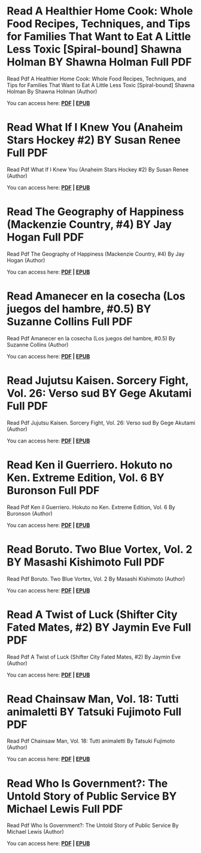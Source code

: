 <h1>Read A Healthier Home Cook: Whole Food Recipes, Techniques, and Tips for Families That Want to Eat A Little Less Toxic [Spiral-bound] Shawna Holman BY Shawna Holman Full PDF</h1><p>Read Pdf A Healthier Home Cook: Whole Food Recipes, Techniques, and Tips for Families That Want to Eat A Little Less Toxic [Spiral-bound] Shawna Holman By Shawna Holman (Author)&nbsp;</p><p>You can access here: <strong><a href="https://coreworldlibrary.web.app/post/B0DKFY3KP6">PDF</a> | <a href="https://coreworldlibrary.web.app/post/B0DKFY3KP6">EPUB</a></strong></p><h1>Read What If I Knew You (Anaheim Stars Hockey #2) BY Susan   Renee Full PDF</h1><p>Read Pdf What If I Knew You (Anaheim Stars Hockey #2) By Susan   Renee (Author)&nbsp;</p><p>You can access here: <strong><a href="https://coreworldlibrary.web.app/post/B0DK7WC78Y">PDF</a> | <a href="https://coreworldlibrary.web.app/post/B0DK7WC78Y">EPUB</a></strong></p><h1>Read The Geography of Happiness (Mackenzie Country, #4) BY Jay Hogan Full PDF</h1><p>Read Pdf The Geography of Happiness (Mackenzie Country, #4) By Jay Hogan (Author)&nbsp;</p><p>You can access here: <strong><a href="https://coreworldlibrary.web.app/post/B0DK7W814J">PDF</a> | <a href="https://coreworldlibrary.web.app/post/B0DK7W814J">EPUB</a></strong></p><h1>Read Amanecer en la cosecha (Los juegos del hambre, #0.5) BY Suzanne Collins Full PDF</h1><p>Read Pdf Amanecer en la cosecha (Los juegos del hambre, #0.5) By Suzanne Collins (Author)&nbsp;</p><p>You can access here: <strong><a href="https://coreworldlibrary.web.app/post/B0DK7GD9TT">PDF</a> | <a href="https://coreworldlibrary.web.app/post/B0DK7GD9TT">EPUB</a></strong></p><h1>Read Jujutsu Kaisen. Sorcery Fight, Vol. 26: Verso sud BY Gege Akutami Full PDF</h1><p>Read Pdf Jujutsu Kaisen. Sorcery Fight, Vol. 26: Verso sud By Gege Akutami (Author)&nbsp;</p><p>You can access here: <strong><a href="https://coreworldlibrary.web.app/post/B0DK66P9MV">PDF</a> | <a href="https://coreworldlibrary.web.app/post/B0DK66P9MV">EPUB</a></strong></p><h1>Read Ken il Guerriero. Hokuto no Ken. Extreme Edition, Vol. 6 BY Buronson Full PDF</h1><p>Read Pdf Ken il Guerriero. Hokuto no Ken. Extreme Edition, Vol. 6 By Buronson (Author)&nbsp;</p><p>You can access here: <strong><a href="https://coreworldlibrary.web.app/post/B0DK66CXFG">PDF</a> | <a href="https://coreworldlibrary.web.app/post/B0DK66CXFG">EPUB</a></strong></p><h1>Read Boruto. Two Blue Vortex, Vol. 2 BY Masashi Kishimoto Full PDF</h1><p>Read Pdf Boruto. Two Blue Vortex, Vol. 2 By Masashi Kishimoto (Author)&nbsp;</p><p>You can access here: <strong><a href="https://coreworldlibrary.web.app/post/B0DK667ZBR">PDF</a> | <a href="https://coreworldlibrary.web.app/post/B0DK667ZBR">EPUB</a></strong></p><h1>Read A Twist of Luck (Shifter City Fated Mates, #2) BY Jaymin Eve Full PDF</h1><p>Read Pdf A Twist of Luck (Shifter City Fated Mates, #2) By Jaymin Eve (Author)&nbsp;</p><p>You can access here: <strong><a href="https://coreworldlibrary.web.app/post/B0DK666Y24">PDF</a> | <a href="https://coreworldlibrary.web.app/post/B0DK666Y24">EPUB</a></strong></p><h1>Read Chainsaw Man, Vol. 18: Tutti animaletti BY Tatsuki Fujimoto Full PDF</h1><p>Read Pdf Chainsaw Man, Vol. 18: Tutti animaletti By Tatsuki Fujimoto (Author)&nbsp;</p><p>You can access here: <strong><a href="https://coreworldlibrary.web.app/post/B0DK65W1CY">PDF</a> | <a href="https://coreworldlibrary.web.app/post/B0DK65W1CY">EPUB</a></strong></p><h1>Read Who Is Government?: The Untold Story of Public Service BY Michael Lewis Full PDF</h1><p>Read Pdf Who Is Government?: The Untold Story of Public Service By Michael Lewis (Author)&nbsp;</p><p>You can access here: <strong><a href="https://coreworldlibrary.web.app/post/B0DK62KD1Y">PDF</a> | <a href="https://coreworldlibrary.web.app/post/B0DK62KD1Y">EPUB</a></strong></p>
